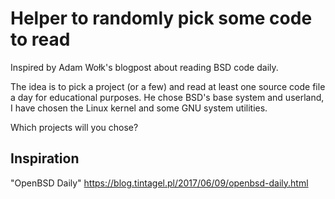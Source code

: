 # Helper to randomly pick some code to read

Inspired by Adam Wołk's blogpost about reading BSD code daily.

The idea is to pick a project (or a few) and read at least one source code file
a day for educational purposes. He chose BSD's base system and userland, I have
chosen the Linux kernel and some GNU system utilities.

Which projects will you chose?

## Inspiration

"OpenBSD Daily"
https://blog.tintagel.pl/2017/06/09/openbsd-daily.html
